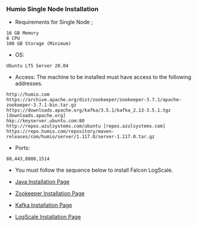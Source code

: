 ### Humio Single Node Installation

- Requirements for Single Node ;

```
16 GB Memory
8 CPU
100 GB Storage (Minimum)
```

- OS:
```
Ubuntu LTS Server 20.04
```

- Access:
The machine to be installed must have access to the following addresses.
```
http://humio.com
https://archive.apache.org/dist/zookeeper/zookeeper-3.7.1/apache-zookeeper-3.7.1-bin.tar.gz
https://downloads.apache.org/kafka/3.5.1/kafka_2.13-3.5.1.tgz [downloads.apache.org]
hkp://keyserver.ubuntu.com:80
http://repos.azulsystems.com/ubuntu [repos.azulsystems.com]
https://repo.humio.com/repository/maven-releases/com/humio/server/1.117.0/server-1.117.0.tar.gz
```

- Ports:
```
80,443,8080,1514
```

- You must follow the sequence below to install Falcon LogScale.

- [Java Installation Page](https://hepapi.github.io/knowledge-hub/falcon-logscale/javainstallation.md)
- [Zookeeper Installation Page](https://hepapi.github.io/knowledge-hub/falcon-logscale/zookeeperinstallation.md)
- [Kafka Installation Page](https://hepapi.github.io/knowledge-hub/falcon-logscale/kafkainstallation.md)
- [LogScale Installation Page](https://hepapi.github.io/knowledge-hub/falcon-logscale/humioinstallation.md)




